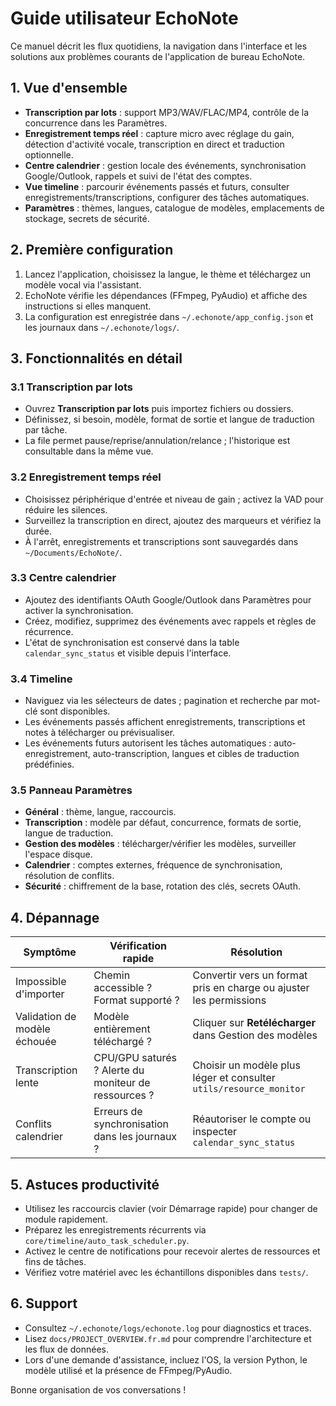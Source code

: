 # Guide utilisateur EchoNote

Ce manuel décrit les flux quotidiens, la navigation dans l'interface et les solutions aux problèmes courants de l'application de bureau EchoNote.

## 1. Vue d'ensemble
- **Transcription par lots** : support MP3/WAV/FLAC/MP4, contrôle de la concurrence dans les Paramètres.
- **Enregistrement temps réel** : capture micro avec réglage du gain, détection d'activité vocale, transcription en direct et traduction optionnelle.
- **Centre calendrier** : gestion locale des événements, synchronisation Google/Outlook, rappels et suivi de l'état des comptes.
- **Vue timeline** : parcourir événements passés et futurs, consulter enregistrements/transcriptions, configurer des tâches automatiques.
- **Paramètres** : thèmes, langues, catalogue de modèles, emplacements de stockage, secrets de sécurité.

## 2. Première configuration
1. Lancez l'application, choisissez la langue, le thème et téléchargez un modèle vocal via l'assistant.
2. EchoNote vérifie les dépendances (FFmpeg, PyAudio) et affiche des instructions si elles manquent.
3. La configuration est enregistrée dans `~/.echonote/app_config.json` et les journaux dans `~/.echonote/logs/`.

## 3. Fonctionnalités en détail
### 3.1 Transcription par lots
- Ouvrez **Transcription par lots** puis importez fichiers ou dossiers.
- Définissez, si besoin, modèle, format de sortie et langue de traduction par tâche.
- La file permet pause/reprise/annulation/relance ; l'historique est consultable dans la même vue.

### 3.2 Enregistrement temps réel
- Choisissez périphérique d'entrée et niveau de gain ; activez la VAD pour réduire les silences.
- Surveillez la transcription en direct, ajoutez des marqueurs et vérifiez la durée.
- À l'arrêt, enregistrements et transcriptions sont sauvegardés dans `~/Documents/EchoNote/`.

### 3.3 Centre calendrier
- Ajoutez des identifiants OAuth Google/Outlook dans Paramètres pour activer la synchronisation.
- Créez, modifiez, supprimez des événements avec rappels et règles de récurrence.
- L'état de synchronisation est conservé dans la table `calendar_sync_status` et visible depuis l'interface.

### 3.4 Timeline
- Naviguez via les sélecteurs de dates ; pagination et recherche par mot-clé sont disponibles.
- Les événements passés affichent enregistrements, transcriptions et notes à télécharger ou prévisualiser.
- Les événements futurs autorisent les tâches automatiques : auto-enregistrement, auto-transcription, langues et cibles de traduction prédéfinies.

### 3.5 Panneau Paramètres
- **Général** : thème, langue, raccourcis.
- **Transcription** : modèle par défaut, concurrence, formats de sortie, langue de traduction.
- **Gestion des modèles** : télécharger/vérifier les modèles, surveiller l'espace disque.
- **Calendrier** : comptes externes, fréquence de synchronisation, résolution de conflits.
- **Sécurité** : chiffrement de la base, rotation des clés, secrets OAuth.

## 4. Dépannage
| Symptôme | Vérification rapide | Résolution |
| -------- | ------------------- | ---------- |
| Impossible d'importer | Chemin accessible ? Format supporté ? | Convertir vers un format pris en charge ou ajuster les permissions |
| Validation de modèle échouée | Modèle entièrement téléchargé ? | Cliquer sur **Retélécharger** dans Gestion des modèles |
| Transcription lente | CPU/GPU saturés ? Alerte du moniteur de ressources ? | Choisir un modèle plus léger et consulter `utils/resource_monitor` |
| Conflits calendrier | Erreurs de synchronisation dans les journaux ? | Réautoriser le compte ou inspecter `calendar_sync_status` |

## 5. Astuces productivité
- Utilisez les raccourcis clavier (voir Démarrage rapide) pour changer de module rapidement.
- Préparez les enregistrements récurrents via `core/timeline/auto_task_scheduler.py`.
- Activez le centre de notifications pour recevoir alertes de ressources et fins de tâches.
- Vérifiez votre matériel avec les échantillons disponibles dans `tests/`.

## 6. Support
- Consultez `~/.echonote/logs/echonote.log` pour diagnostics et traces.
- Lisez `docs/PROJECT_OVERVIEW.fr.md` pour comprendre l'architecture et les flux de données.
- Lors d'une demande d'assistance, incluez l'OS, la version Python, le modèle utilisé et la présence de FFmpeg/PyAudio.

Bonne organisation de vos conversations !
